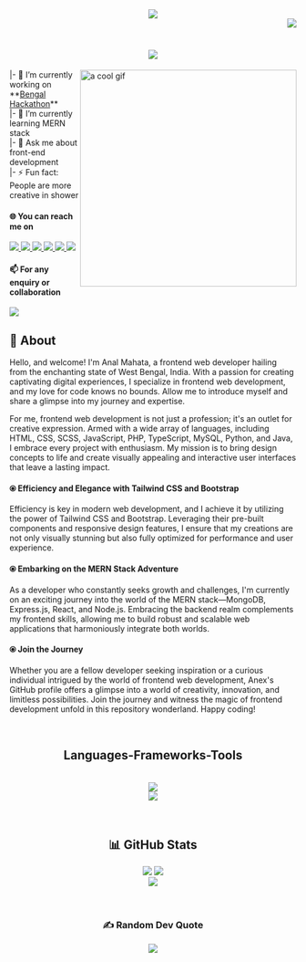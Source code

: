 <div display="flex" align="center">
<img src="https://i.imgur.com/pQWI7gn.gif" />
</div>

<!-- Visitor count -->
<div align="right">
  <img src="https://visitcount.itsvg.in/api?id=analmahata&icon=0&color=0" />
</div>

<!-- Auto typing animation -->
<h1 align="center">
  <a href="https://git.io/typing-svg"><img src="https://readme-typing-svg.herokuapp.com?font=Righteous&size=35&center=true&Center=true&duration=3500&pause=1000&width=435&lines=Hi+there+%F0%9F%91%8B;I'm+Anal+Mahata" /></a>
</h1>

<!--- Some basics information -->
<img src="https://cdna.artstation.com/p/assets/images/images/028/102/058/original/pixel-jeff-matrix-s.gif?1593487263" width="380" alt="a cool       gif" align="right" />
<div>
  <div>
    <p>
      |- 🔭 I’m currently working on **<a href="https://bengalhackathon.com/">Bengal Hackathon</a>** <br>
      |- 🌱 I’m currently learning MERN stack <br>
      <!-- |- 👯 I’m looking to collaborate on ... <br>
      |- 🤔 I’m looking for help with ... <br> -->
      |- 💬 Ask me about front-end development <br>
      <!-- |- 😄 Pronouns:  <br> -->
      |- ⚡ Fun fact: People are more creative in shower <br>
    </p>
    <h4>🌐 You can reach me on</h4>
    <div display="flex">
      <a href="https://linkedin.com/in/analmahata"> <!-- Linkedin -->
        <img src="https://img.shields.io/badge/LinkedIn-%230077B5.svg?logo=linkedin&logoColor=white" />
      </a>
      <a href="https://twitter.com/analmahata"> <!-- Twitter -->
        <img src="https://img.shields.io/badge/Twitter-%231DA1F2.svg?logo=Twitter&logoColor=white" />
      </a>
      <a href="https://instagram.com/analmahata"> <!-- Instagram -->
        <img src="https://img.shields.io/badge/Instagram-%23E4405F.svg?logo=Instagram&logoColor=white" />
      </a>
      <a href="https://facebook.com/mr.analmahata"> <!-- Facebook -->
        <img src="https://img.shields.io/badge/Facebook-%231877F2.svg?logo=Facebook&logoColor=white" />
      </a>
      <a href="https://reddit.com/user/analmahata"> <!-- Redit -->
        <img src="https://img.shields.io/badge/Reddit-%23FF4500.svg?logo=Reddit&logoColor=white" />
      </a>
      <a href="https://codepen.io/analmahata"> <!-- Codepen -->
        <img src="https://img.shields.io/badge/Codepen-000000?style=for-the-badge&logo=codepen&logoColor=white" />
      </a>
    </div>
    <div>
      <h4>📫 For any enquiry or collaboration </h4>
      <div>
        <a href="mailto:developer.anal@gmail.com">
          <img src="https://img.shields.io/badge/Gmail-333333?style=for-the-badge&logo=gmail&logoColor=red" />
        </a>
      </div>
    </div>
  </div>
</div>

<!-- About -->
<div>
  <h2>👻 About</h2>
  <p>
    Hello, and welcome! I'm Anal Mahata, a frontend web developer hailing from the enchanting state of West Bengal, India. With a passion for creating captivating digital     experiences, I specialize in frontend web development, and my love for code knows no bounds. Allow me to introduce myself and share a glimpse into my journey       and expertise.
  </p>
  <p>
    For me, frontend web development is not just a profession; it's an outlet for creative expression. Armed with a wide array of languages, including HTML, CSS,       SCSS, JavaScript, PHP, TypeScript, MySQL, Python, and Java, I embrace every project with enthusiasm. My mission is to bring design concepts to life and create      visually appealing and interactive user interfaces that leave a lasting impact.
  </p>
  <h4 underline="none">⦿ Efficiency and Elegance with Tailwind CSS and Bootstrap</h4>
  <p>
    Efficiency is key in modern web development, and I achieve it by utilizing the power of Tailwind CSS and Bootstrap. Leveraging their pre-built components and       responsive design features, I ensure that my creations are not only visually stunning but also fully optimized for performance and user experience.
  </p>
  <h4 underline="none">⦿ Embarking on the MERN Stack Adventure</h4>
  <p>
    As a developer who constantly seeks growth and challenges, I'm currently on an exciting journey into the world of the MERN stack—MongoDB, Express.js, React,        and Node.js. Embracing the backend realm complements my frontend skills, allowing me to build robust and scalable web applications that harmoniously integrate      both worlds.
  </p>
  <h4 underline="none">⦿ Join the Journey</h4>
  <p>
    Whether you are a fellow developer seeking inspiration or a curious individual intrigued by the world of frontend web development, Anex's GitHub profile            offers a glimpse into a world of creativity, innovation, and limitless possibilities. Join the journey and witness the magic of frontend development unfold         in this repository wonderland. Happy coding!
  </p>
</div>
<br>

<!-- Skills -->
<h2 align="center">
  Languages-Frameworks-Tools
</h2>
<br/>
<div align="center">
    <img src="https://skillicons.dev/icons?i=html,css,scss,javascript,typescript,php,c,python,java,bootstrap,tailwind,wordpress" /><br>
    <img src="https://skillicons.dev/icons?i=nodejs,react,express,mongodb,mysql,aws,linux,git,github,codepen,figma,androidstudio" />
</div>
</div>

<br>
<br>

<!-- Github stats -->
<div align="center">
  <h2>📊 GitHub Stats</h2>
  <div display="flex" align="center">
    <img src="https://github-readme-stats.vercel.app/api?username=analmahata&theme=radical&hide_border=true&include_all_commits=true&count_private=true" />
    <img src="https://github-readme-streak-stats.herokuapp.com/?user=analmahata&theme=radical&hide_border=true" /> <br/>
    <img src="https://github-readme-stats.vercel.app/api/top-langs/?username=analmahata&theme=radical&hide_border=true&include_all_commits=true&count_private=true&layout=compact" />
  </div>
</div> <br><br>

<!-- Quote -->
<div align="center">
  <h3 underline="none">✍️ Random Dev Quote</h3>
  <img src="https://quotes-github-readme.vercel.app/api?type=horizontal&theme=radical" />
</div>
<br>
